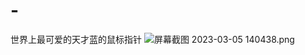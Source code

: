 # -
世界上最可爱的天才蓝的鼠标指针
![屏幕截图 2023-03-05 140438.png](https://s2.loli.net/2023/03/05/QfI3Amrz4LEaC69.png)
